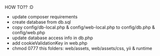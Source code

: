 HOW TO?? :D

- update composer requirements
- create database from db.sql
- copy config/db-local.php & config/web-local.php to config/db.php & config/web.php
- update database access info in db.php
- add cookieValidationKey in web.php
- chmod 0777 this folders: web/assets, web/assets/css, yii & runtime
